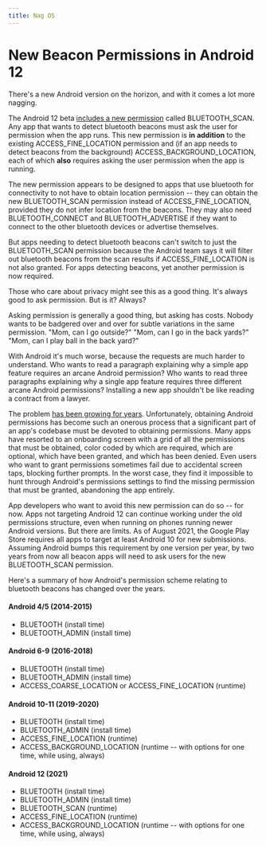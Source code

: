 ```yaml
---
title: Nag OS
---
```



# New Beacon Permissions in Android 12

There's a new Android version on the horizon, and with it comes a lot more nagging.
 
The Android 12 beta [includes a new permission](https://developer.android.com/about/versions/12/features/bluetooth-permissions) called BLUETOOTH_SCAN.  Any app that wants to detect bluetooth beacons must ask the user for permission when the app runs.  This new permission is **in addition** to the existing ACCESS_FINE_LOCATION permission and (if an app needs to detect beacons from the background) ACCESS_BACKGROUND_LOCATION, each of which **also** requires asking the user permission when the app is running.

The new permission appears to be designed to apps that use bluetooth for connectivity to not have to obtain location permission -- they can obtain the new BLUETOOTH_SCAN permission instead of ACCESS_FINE_LOCATION, provided they do not infer location from the beacons.   They may also need BLUETOOTH_CONNECT and BLUETOOTH_ADVERTISE if they want to connect to the other bluetooth devices or advertise themselves.

But apps needing to detect bluetooth beacons can't switch to just the BLUETOOTH_SCAN permission because the Android team says it will filter out bluetooth beacons from the scan results if ACCESS_FINE_LOCATION is not also granted.   For apps detecting beacons, yet another permission is now required.

Those who care about privacy might see this as a good thing.  It's always good to ask permission.  But is it? Always? 

Asking permission is generally a good thing, but asking has costs.  Nobody wants to be badgered over and over for subtle variations in the same permission.  "Mom, can I go outside?"  "Mom, can I go in the back yards?"  "Mom, can I play ball in the back yard?"

With Android it's much worse, because the requests are much harder to understand.  Who wants to read a paragraph explaining why a simple app feature requires an arcane Android permission?  Who wants to read three paragraphs explaining why a single app feature requires three different arcane Android permissions?  Installing a new app shouldn't be like reading a contract from a lawyer.

The problem [has been growing for years](2019/10/18/permission-denied.html). Unfortunately, obtaining Android permissions has become such an onerous process that a significant part of an app's codebase must be devoted to obtaining permissions.  Many apps have resorted to an onboarding screen with a grid of all the permissions that must be obtained, color coded by which are required, which are optional, which have been granted, and which has been denied.   Even users who want to grant permissions sometimes fail due to accidental screen taps, blocking further prompts.   In the worst case, they find it impossible to hunt through Android's permissions settings to find the missing permission that must be granted, abandoning the app entirely.

App developers who want to avoid this new permission can do so -- for now.  Apps not targeting Android 12 can continue working under the old permissions structure, even when running on phones running newer Android versions.  But there are limits.   As of August 2021, the Google Play Store requires all apps to target at least Android 10 for new submissions.  Assuming Android bumps this requirement by one version per year, by two years from now all beacon apps will need to ask users for the new BLUETOOTH_SCAN permission.


Here's a summary of how Android's permission scheme relating to bluetooth beacons has changed over the years.


#### Android 4/5 (2014-2015)
* BLUETOOTH (install time)
* BLUETOOTH_ADMIN (install time)

#### Android 6-9 (2016-2018)
* BLUETOOTH (install time)
* BLUETOOTH_ADMIN (install time)
* ACCESS_COARSE_LOCATION or  ACCESS_FINE_LOCATION (runtime)


#### Android 10-11 (2019-2020)
* BLUETOOTH (install time)
* BLUETOOTH_ADMIN (install time)
* ACCESS_FINE_LOCATION (runtime)
* ACCESS_BACKGROUND_LOCATION (runtime -- with options for one time, while using, always)

#### Android 12 (2021)

* BLUETOOTH (install time)
* BLUETOOTH_ADMIN (install time)
* BLUETOOTH_SCAN (runtime)
* ACCESS_FINE_LOCATION (runtime)
* ACCESS_BACKGROUND_LOCATION (runtime -- with options for one time, while using, always)













